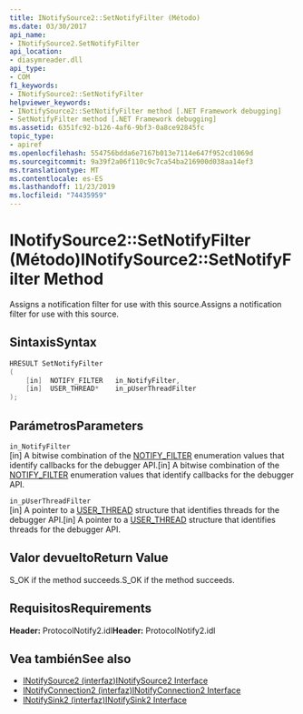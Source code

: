 ```yaml
---
title: INotifySource2::SetNotifyFilter (Método)
ms.date: 03/30/2017
api_name:
- INotifySource2.SetNotifyFilter
api_location:
- diasymreader.dll
api_type:
- COM
f1_keywords:
- INotifySource2::SetNotifyFilter
helpviewer_keywords:
- INotifySource2::SetNotifyFilter method [.NET Framework debugging]
- SetNotifyFilter method [.NET Framework debugging]
ms.assetid: 6351fc92-b126-4af6-9bf3-0a8ce92845fc
topic_type:
- apiref
ms.openlocfilehash: 554756bdda6e7167b013e7114e647f952cd1069d
ms.sourcegitcommit: 9a39f2a06f110c9c7ca54ba216900d038aa14ef3
ms.translationtype: MT
ms.contentlocale: es-ES
ms.lasthandoff: 11/23/2019
ms.locfileid: "74435959"
---
```

# <a name="inotifysource2setnotifyfilter-method"></a><span data-ttu-id="72374-102">INotifySource2::SetNotifyFilter (Método)</span><span class="sxs-lookup"><span data-stu-id="72374-102">INotifySource2::SetNotifyFilter Method</span></span>
<span data-ttu-id="72374-103">Assigns a notification filter for use with this source.</span><span class="sxs-lookup"><span data-stu-id="72374-103">Assigns a notification filter for use with this source.</span></span>  
  
## <a name="syntax"></a><span data-ttu-id="72374-104">Sintaxis</span><span class="sxs-lookup"><span data-stu-id="72374-104">Syntax</span></span>  
  
```cpp  
HRESULT SetNotifyFilter  
(  
    [in]  NOTIFY_FILTER   in_NotifyFilter,  
    [in]  USER_THREAD*    in_pUserThreadFilter  
);  
```  
  
## <a name="parameters"></a><span data-ttu-id="72374-105">Parámetros</span><span class="sxs-lookup"><span data-stu-id="72374-105">Parameters</span></span>  
 `in_NotifyFilter`  
 <span data-ttu-id="72374-106">[in] A bitwise combination of the [NOTIFY_FILTER](../../../../docs/framework/unmanaged-api/diagnostics/notify-filter-enumeration.md) enumeration values that identify callbacks for the debugger API.</span><span class="sxs-lookup"><span data-stu-id="72374-106">[in] A bitwise combination of the [NOTIFY_FILTER](../../../../docs/framework/unmanaged-api/diagnostics/notify-filter-enumeration.md) enumeration values that identify callbacks for the debugger API.</span></span>  
  
 `in_pUserThreadFilter`  
 <span data-ttu-id="72374-107">[in] A pointer to a [USER_THREAD](../../../../docs/framework/unmanaged-api/diagnostics/user-thread-structure.md) structure that identifies threads for the debugger API.</span><span class="sxs-lookup"><span data-stu-id="72374-107">[in] A pointer to a [USER_THREAD](../../../../docs/framework/unmanaged-api/diagnostics/user-thread-structure.md) structure that identifies threads for the debugger API.</span></span>  
  
## <a name="return-value"></a><span data-ttu-id="72374-108">Valor devuelto</span><span class="sxs-lookup"><span data-stu-id="72374-108">Return Value</span></span>  
 <span data-ttu-id="72374-109">S_OK if the method succeeds.</span><span class="sxs-lookup"><span data-stu-id="72374-109">S_OK if the method succeeds.</span></span>  
  
## <a name="requirements"></a><span data-ttu-id="72374-110">Requisitos</span><span class="sxs-lookup"><span data-stu-id="72374-110">Requirements</span></span>  
 <span data-ttu-id="72374-111">**Header:** ProtocolNotify2.idl</span><span class="sxs-lookup"><span data-stu-id="72374-111">**Header:** ProtocolNotify2.idl</span></span>  
  
## <a name="see-also"></a><span data-ttu-id="72374-112">Vea también</span><span class="sxs-lookup"><span data-stu-id="72374-112">See also</span></span>

- [<span data-ttu-id="72374-113">INotifySource2 (interfaz)</span><span class="sxs-lookup"><span data-stu-id="72374-113">INotifySource2 Interface</span></span>](../../../../docs/framework/unmanaged-api/diagnostics/inotifysource2-interface.md)
- [<span data-ttu-id="72374-114">INotifyConnection2 (interfaz)</span><span class="sxs-lookup"><span data-stu-id="72374-114">INotifyConnection2 Interface</span></span>](../../../../docs/framework/unmanaged-api/diagnostics/inotifyconnection2-interface.md)
- [<span data-ttu-id="72374-115">INotifySink2 (interfaz)</span><span class="sxs-lookup"><span data-stu-id="72374-115">INotifySink2 Interface</span></span>](../../../../docs/framework/unmanaged-api/diagnostics/inotifysink2-interface.md)
